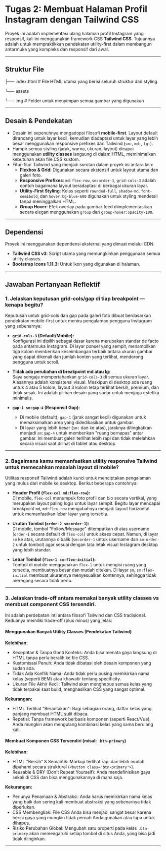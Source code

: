 # Tugas 2: Membuat Halaman Profil Instagram dengan Tailwind CSS

Proyek ini adalah implementasi ulang halaman profil Instagram yang responsif, kali ini menggunakan framework CSS **Tailwind CSS**. Tujuannya adalah untuk mempraktikkan pendekatan utility-first dalam membangun antarmuka yang kompleks dan responsif dari awal.

---

## Struktur File

├── index.html # File HTML utama yang berisi seluruh struktur dan styling

└── assets

└── img # Folder untuk menyimpan semua gambar yang digunakan


---

## Desain & Pendekatan

- Desain ini sepenuhnya mengadopsi filosofi **mobile-first**. Layout default dirancang untuk layar kecil, kemudian diadaptasi untuk layar yang lebih besar menggunakan responsive prefixes dari Tailwind (`sm:`, `md:`, `lg:`).
- Hampir semua styling (jarak, warna, ukuran, layout) dicapai menggunakan **utility classes** langsung di dalam HTML, meminimalkan kebutuhan akan file CSS kustom.
- Fitur-fitur Tailwind yang menjadi sorotan dalam proyek ini antara lain:
  - **Flexbox & Grid**: Digunakan secara ekstensif untuk layout utama dan galeri foto.
  - **Responsive Prefixes**: `md:flex-row`, `sm:order-1`, `grid-cols-3` adalah contoh bagaimana layout beradaptasi di berbagai ukuran layar.
  - **Utility-First Styling**: Kelas seperti `rounded-full`, `shadow-md`, `font-semibold`, dan `hover:bg-blue-600` digunakan untuk styling mendetail tanpa meninggalkan HTML.
  - **Group Hover**: Efek overlay pada gambar feed diimplementasikan secara elegan menggunakan `group` dan `group-hover:opacity-100`.

---

## Dependensi

Proyek ini menggunakan dependensi eksternal yang dimuat melalui CDN:

- **Tailwind CSS v3**: Script utama yang memungkinkan penggunaan semua utility classes.  
- **Bootstrap Icons 1.11.3**: Untuk ikon yang digunakan di halaman.

---

## Jawaban Pertanyaan Reflektif

### 1. Jelaskan keputusan grid-cols/gap di tiap breakpoint — kenapa begitu?

Keputusan untuk grid-cols dan gap pada galeri foto dibuat berdasarkan pendekatan mobile-first untuk meniru pengalaman pengguna Instagram yang sebenarnya:

- **`grid-cols-3` (Default/Mobile):**  
  Konfigurasi ini dipilih sebagai dasar karena merupakan standar de facto pada antarmuka Instagram. Di layar ponsel yang sempit, menampilkan tiga kolom memberikan keseimbangan terbaik antara ukuran gambar yang dapat dikenali dan jumlah konten yang terlihat, mendorong pengguna untuk scroll.

- **Tidak ada perubahan di breakpoint md atau lg:**  
  Saya sengaja mempertahankan `grid-cols-3` di semua ukuran layar. Alasannya adalah konsistensi visual. Meskipun di desktop ada ruang untuk 4 atau 5 kolom, layout 3 kolom tetap terlihat bersih, premium, dan tidak sesak. Ini adalah pilihan desain yang sadar untuk menjaga estetika minimalis.

- **`gap-1 sm:gap-4` (Responsif Gap):**
  - Di mobile (default), `gap-1` (jarak sangat kecil) digunakan untuk memaksimalkan area yang didedikasikan untuk gambar.  
  - Di layar yang lebih besar (`sm:` dan ke atas), jaraknya ditingkatkan menjadi `sm:gap-4` untuk memberikan "ruang bernapas" antar gambar. Ini membuat galeri terlihat lebih rapi dan tidak melelahkan secara visual saat dilihat di tablet atau desktop.

---

### 2. Bagaimana kamu memanfaatkan utility responsive Tailwind untuk memecahkan masalah layout di mobile?

Utilitas responsif Tailwind adalah kunci untuk menciptakan pengalaman yang mulus dari mobile ke desktop. Berikut beberapa contohnya:

- **Header Profil (`flex-col md:flex-row`):**  
  Di mobile, `flex-col` menumpuk foto profil dan bio secara vertikal, yang merupakan layout paling logis untuk layar sempit. Begitu layar mencapai breakpoint `md`, `md:flex-row` mengubahnya menjadi layout horizontal untuk memanfaatkan lebar layar yang tersedia.

- **Urutan Tombol (`order-2 sm:order-1`):**  
  Di mobile, tombol "Follow/Message" ditempatkan di atas username (`order-1` secara default di `flex-col`) untuk akses cepat. Namun, di layar `sm` ke atas, urutannya dibalik (`sm:order-1` untuk username dan `sm:order-2` untuk tombol) agar sesuai dengan tata letak visual Instagram desktop yang lebih standar.

- **Lebar Tombol (`flex-1 sm:flex-initial`):**  
  Tombol di mobile menggunakan `flex-1` untuk mengisi ruang yang tersedia, membuatnya besar dan mudah ditekan. Di layar `sm`, `sm:flex-initial` membuat ukurannya menyesuaikan kontennya, sehingga tidak meregang secara tidak perlu.

---

### 3. Jelaskan trade-off antara memakai banyak utility classes vs membuat component CSS tersendiri.

Ini adalah perdebatan inti antara filosofi Tailwind dan CSS tradisional. Keduanya memiliki trade-off (plus minus) yang jelas:

#### Menggunakan Banyak Utility Classes (Pendekatan Tailwind)

**Kelebihan:**
- Kecepatan & Tanpa Ganti Konteks: Anda bisa menata gaya langsung di HTML tanpa perlu beralih ke file CSS.  
- Kustomisasi Penuh: Anda tidak dibatasi oleh desain komponen yang sudah ada.  
- Tidak Ada Konflik Nama: Anda tidak perlu pusing memikirkan nama kelas (seperti BEM) atau khawatir tentang specificity.  
- Ukuran File Akhir Kecil: Tailwind akan menghapus semua kelas yang tidak terpakai saat build, menghasilkan CSS yang sangat optimal.  

**Kekurangan:**
- HTML Terlihat "Berantakan": Bagi sebagian orang, daftar kelas yang panjang membuat HTML sulit dibaca.  
- Repetisi: Tanpa framework berbasis komponen (seperti React/Vue), Anda mungkin akan mengulang kombinasi kelas yang sama berulang kali.  

#### Membuat Komponen CSS Tersendiri (misal: `.btn-primary`)

**Kelebihan:**
- HTML "Bersih" & Semantik: Markup terlihat rapi dan lebih mudah dipahami secara struktural (`<button class="btn-primary">`).  
- Reusable & DRY (Don't Repeat Yourself): Anda mendefinisikan gaya sekali di CSS dan bisa menggunakannya di mana saja.  

**Kekurangan:**
- Perlunya Penamaan & Abstraksi: Anda harus memikirkan nama kelas yang baik dan sering kali membuat abstraksi yang sebenarnya tidak diperlukan.  
- CSS Membengkak: File CSS Anda bisa menjadi sangat besar karena berisi gaya yang mungkin tidak pernah Anda gunakan atau lupa untuk dihapus.  
- Risiko Perubahan Global: Mengubah satu properti pada kelas `.btn-primary` akan memengaruhi setiap tombol di situs Anda, yang bisa jadi tidak diinginkan.  

---
